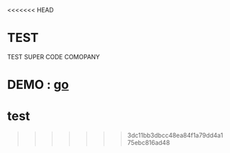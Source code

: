 <<<<<<< HEAD
<H1>TEST</H1>
TEST SUPER CODE COMOPANY

DEMO : <a href="https://youssefweb1.github.io/test/" >go</a>
=======
# test
>>>>>>> 3dc11bb3dbcc48ea84f1a79dd4a175ebc816ad48
